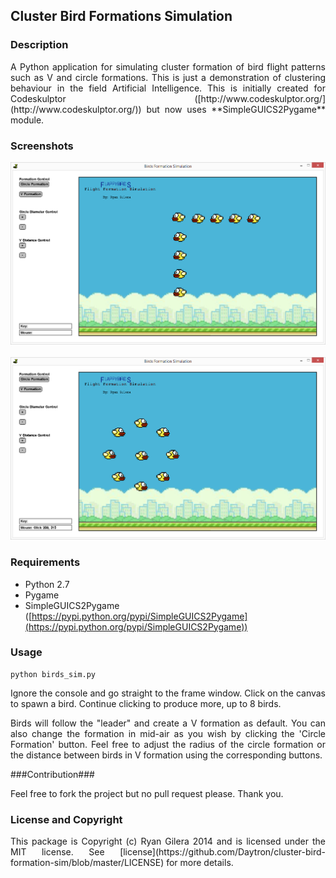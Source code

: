 

## Cluster Bird Formations Simulation ##
### Description ###
<p align="justify"> A Python application for simulating cluster formation of bird flight patterns such as V and circle formations. This is just a demonstration of clustering behaviour in the field Artificial Intelligence. This is initially created for Codeskulptor ([http://www.codeskulptor.org/](http://www.codeskulptor.org/)) but now uses **SimpleGUICS2Pygame** module.</p>

### Screenshots ###
![ScreenShot](https://raw.githubusercontent.com/Daytron/cluster-bird-formation-sim/master/screenshots/screenshot1.png)
<BR><BR>
![ScreenShot](https://raw.githubusercontent.com/Daytron/cluster-bird-formation-sim/master/screenshots/screenshot2.png)

### Requirements ###
- Python 2.7
- Pygame
- SimpleGUICS2Pygame ([https://pypi.python.org/pypi/SimpleGUICS2Pygame](https://pypi.python.org/pypi/SimpleGUICS2Pygame))


### Usage ###
    python birds_sim.py
<p align="justify">Ignore the console and go straight to the frame window. Click on the canvas to spawn a bird. Continue clicking to produce more, up to 8 birds.</p>

<p align="justify">Birds will follow the "leader" and create a V formation as default. You can also change the formation in mid-air as you wish by clicking the 'Circle Formation' button. Feel free to adjust the radius of the circle formation or the distance between birds in V formation using the corresponding buttons.</p>


###Contribution###
<p align="justify">Feel free to fork the project but no pull request please. Thank you.</p>


### License and Copyright ###
<p align="justify">This package is Copyright (c) Ryan Gilera 2014 and is licensed under the MIT license. See [license](https://github.com/Daytron/cluster-bird-formation-sim/blob/master/LICENSE) for more details.</p>